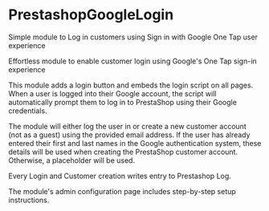 # PrestashopGoogleLogin
Simple module to Log in customers using Sign in with Google One Tap user experience

Effortless module to enable customer login using Google's One Tap sign-in experience

This module adds a login button and embeds the login script on all pages. When a user is logged into their Google account, the script will automatically prompt them to log in to PrestaShop using their Google credentials.

The module will either log the user in or create a new customer account (not as a guest) using the provided email address. If the user has already entered their first and last names in the Google authentication system, these details will be used when creating the PrestaShop customer account. Otherwise, a placeholder will be used.

Every Login and Customer creation writes entry to Prestashop Log.

The module's admin configuration page includes step-by-step setup instructions.
